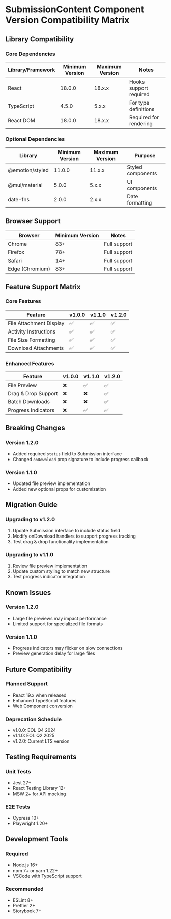 # SubmissionContent Component Version Compatibility Matrix

## Library Compatibility

### Core Dependencies

| Library/Framework | Minimum Version | Maximum Version | Notes |
|------------------|----------------|----------------|--------|
| React            | 18.0.0         | 18.x.x         | Hooks support required |
| TypeScript       | 4.5.0          | 5.x.x          | For type definitions |
| React DOM        | 18.0.0         | 18.x.x         | Required for rendering |

### Optional Dependencies

| Library          | Minimum Version | Maximum Version | Purpose |
|------------------|----------------|----------------|----------|
| @emotion/styled  | 11.0.0         | 11.x.x         | Styled components |
| @mui/material    | 5.0.0          | 5.x.x          | UI components |
| date-fns        | 2.0.0          | 2.x.x          | Date formatting |

## Browser Support

| Browser         | Minimum Version | Notes |
|-----------------|----------------|--------|
| Chrome          | 83+            | Full support |
| Firefox         | 78+            | Full support |
| Safari          | 14+            | Full support |
| Edge (Chromium) | 83+            | Full support |

## Feature Support Matrix

### Core Features

| Feature                  | v1.0.0 | v1.1.0 | v1.2.0 |
|--------------------------|--------|--------|--------|
| File Attachment Display  | ✅     | ✅     | ✅     |
| Activity Instructions    | ✅     | ✅     | ✅     |
| File Size Formatting     | ✅     | ✅     | ✅     |
| Download Attachments     | ✅     | ✅     | ✅     |

### Enhanced Features

| Feature                  | v1.0.0 | v1.1.0 | v1.2.0 |
|--------------------------|--------|--------|--------|
| File Preview             | ❌     | ✅     | ✅     |
| Drag & Drop Support      | ❌     | ❌     | ✅     |
| Batch Downloads          | ❌     | ❌     | ✅     |
| Progress Indicators      | ❌     | ✅     | ✅     |

## Breaking Changes

### Version 1.2.0
- Added required `status` field to Submission interface
- Changed `onDownload` prop signature to include progress callback

### Version 1.1.0
- Updated file preview implementation
- Added new optional props for customization

## Migration Guide

### Upgrading to v1.2.0
1. Update Submission interface to include status field
2. Modify onDownload handlers to support progress tracking
3. Test drag & drop functionality implementation

### Upgrading to v1.1.0
1. Review file preview implementation
2. Update custom styling to match new structure
3. Test progress indicator integration

## Known Issues

### Version 1.2.0
- Large file previews may impact performance
- Limited support for specialized file formats

### Version 1.1.0
- Progress indicators may flicker on slow connections
- Preview generation delay for large files

## Future Compatibility

### Planned Support
- React 19.x when released
- Enhanced TypeScript features
- Web Component conversion

### Deprecation Schedule
- v1.0.0: EOL Q4 2024
- v1.1.0: EOL Q2 2025
- v1.2.0: Current LTS version

## Testing Requirements

### Unit Tests
- Jest 27+
- React Testing Library 12+
- MSW 2+ for API mocking

### E2E Tests
- Cypress 10+
- Playwright 1.20+

## Development Tools

### Required
- Node.js 16+
- npm 7+ or yarn 1.22+
- VSCode with TypeScript support

### Recommended
- ESLint 8+
- Prettier 2+
- Storybook 7+